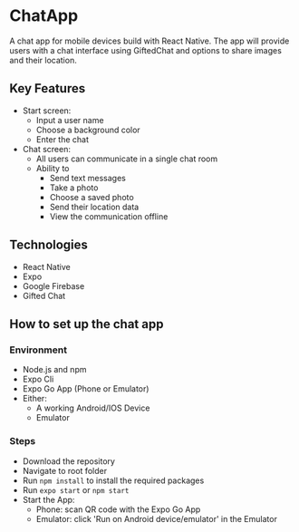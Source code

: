 # ChatApp
A chat app for mobile devices build with React Native. The app will provide users with a chat interface using GiftedChat and options to share images and their location.

## Key Features
- Start screen:
    - Input a user name
    - Choose a background color 
    - Enter the chat
- Chat screen:
    - All users can communicate in a single chat room
    - Ability to
        - Send text messages
        - Take a photo
        - Choose a saved photo
        - Send their location data
        - View the communication offline

## Technologies
- React Native
- Expo
- Google Firebase
- Gifted Chat

## How to set up the chat app
### Environment
- Node.js and npm
- Expo Cli
- Expo Go App (Phone or Emulator)
- Either:
    - A working Android/IOS Device
    - Emulator 
### Steps
- Download the repository
- Navigate to root folder
- Run `npm install` to install the required packages
- Run `expo start` or `npm start`
- Start the App: 
    - Phone: scan QR code with the Expo Go App
    - Emulator: click 'Run on Android device/emulator' in the Emulator

